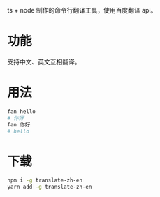 ts + node 制作的命令行翻译工具，使用百度翻译 api。

# 功能
支持中文、英文互相翻译。

# 用法
```bash
fan hello
# 你好
fan 你好
# hello
```

# 下载
```bash
npm i -g translate-zh-en
yarn add -g translate-zh-en
```
